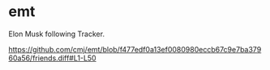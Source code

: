 # emt
Elon Musk following Tracker.

https://github.com/cmj/emt/blob/f477edf0a13ef0080980eccb67c9e7ba37960a56/friends.diff#L1-L50
